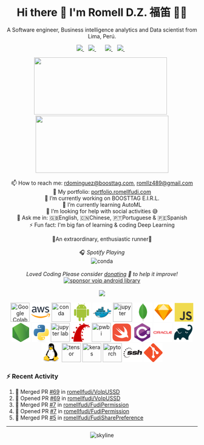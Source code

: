 <h1 align='center'>
  Hi there 👋 I'm Romell D.Z. 福笛 👨‍💻
</h1>

<p align='center'>
  A Software engineer, Business intelligence analytics and Data scientist from Lima, Perú.
</p>

<p align='center'>
  
  <a href="https://www.twitter.com/romellfudi/">
    <img src="https://img.shields.io/badge/twitter-%2300ACEE.svg?&style=for-the-badge&logo=twitter&logoColor=white" />
  </a>&nbsp;&nbsp;
  <a href="https://wa.me/51952645566?text=Hi!%20Romell">
    <img src="https://img.shields.io/badge/WHATSAPP-%2325D366.svg?&style=for-the-badge&logo=whatsapp&logoColor=white" />    
  </a>&nbsp;&nbsp;
<!--   <a href="https://telegram.me/romellfudi/">
    <img src="https://img.shields.io/badge/telegram-%2300ACEE.svg?&style=for-the-badge&logo=telegram&logoColor=white" /> -->
  </a>&nbsp;&nbsp;
  <a href="https://www.linkedin.com/in/romell-dominguez/">
    <img src="https://img.shields.io/badge/linkedin-%230077B5.svg?&style=for-the-badge&logo=linkedin&logoColor=white" />
  </a>&nbsp;&nbsp;
  <a href="https://instagram.com/romellfudi">
    <img src="https://img.shields.io/badge/instagram-%23E4405F.svg?&style=for-the-badge&logo=instagram&logoColor=white" />        
  </a>&nbsp;&nbsp;
  
</p>

<p align='center'>
  <a href="#"><img src="https://github-readme-stats.vercel.app/api?username=romellfudi&show_icons=true&count_private=true&theme=dark" width="350" height="150"></a>&nbsp;&nbsp;
  <a href="#"><img src="https://github-readme-stats.vercel.app/api/top-langs/?username=romellfudi&layout=compact&theme=dark" width="350" height="150"></a>

<p align='center'>
  📫 How to reach me: <a href='mailto:rdominguez@boosttag.com'>rdominguez@boosttag.com</a>, <a href='mailto:romllz489@gmail.com'>romllz489@gmail.com</a><br>
  🍱 My portfolio: <a href='http://portfolio.romellfudi.com/'>portfolio.romellfudi.com</a><br>
  🔭 I’m currently working on BOOSTTAG E.I.R.L.</br>
  🌱 I’m currently learning AutoML</br>
  🤔 I’m looking for help with social activities 😅</br>
  💬 Ask me in: 🇬🇧English, 🇨🇳Chinese, 🇵🇹Portuguese & 🇵🇪Spanish</br>
  ⚡ Fun fact: I'm big fan of learning & coding Deep Learning
</p>  
<p align='center'> 🏃An extraordinary, enthusiastic runner👊 </br></br> 🎧 <i>Spotify Playing</i> </br> <img src="https://spotify-github-profile.vercel.app/api/view.svg?uid=romell.fudi&cover_image=true&theme=novatorem" title="conda"/> </br></br>
<i>Loved Coding Please consider <a href="https://paypal.me/romellfudi/15">donating</a>  💸 to help it improve!</i></br>
<a href="https://www.paypal.me/romellfudi/15"><img src="https://img.shields.io/badge/support-PayPal-blue?logo=PayPal&style=flat-square&label=Donate" alt="sponsor voip android library"/></a> </br></br>
  <a href="#"><img src="https://badges.pufler.dev/visits/romellfudi/romellfudi"></a> 
</p>

<p align="center"><img src="https://avatars0.githubusercontent.com/u/33467679" title="Google Colab" width="50" height="50"/> <img src="https://raw.githubusercontent.com/devicons/devicon/master/icons/amazonwebservices/amazonwebservices-original-wordmark.svg" title="AWS" width="50" height="50"/>  <img src="https://avatars2.githubusercontent.com/u/3571983" title="conda" width="50" height="50"/> <img src="https://raw.githubusercontent.com/devicons/devicon/master/icons/android/android-original.svg" title="android" width="50" height="50"/> <img src="https://raw.githubusercontent.com/devicons/devicon/master/icons/docker/docker-original.svg" title="docker" width="50" height="50"/> <img src="https://avatars1.githubusercontent.com/u/7388996" title="jupyter" width="50" height="50"/> <img src="https://raw.githubusercontent.com/devicons/devicon/master/icons/mongodb/mongodb-original.svg" title="mongodb" width="50" height="50"/> <img src="https://raw.githubusercontent.com/devicons/devicon/master/icons/sketch/sketch-original.svg" title="sketch" width="50" height="50"/> <img src="https://raw.githubusercontent.com/devicons/devicon/master/icons/javascript/javascript-original.svg" title="javascript" width="50" height="50"/> <img src="https://raw.githubusercontent.com/devicons/devicon/master/icons/nodejs/nodejs-original.svg" title="nodejs" width="50" height="50"/> <img src="https://raw.githubusercontent.com/devicons/devicon/master/icons/python/python-original.svg" title="python" width="50" height="50"/><img src="https://avatars1.githubusercontent.com/u/22800682" title="jupyter lab" width="50" height="50"/> <img src="https://raw.githubusercontent.com/devicons/devicon/master/icons/rails/rails-plain.svg" title="rails" width="50" height="50"/> <img src="https://avatars0.githubusercontent.com/u/42988494" title="pwbi" width="50" height="50"/> <img src="https://raw.githubusercontent.com/devicons/devicon/master/icons/swift/swift-original.svg" title="swift" width="50" height="50"/> <img src="https://raw.githubusercontent.com/devicons/devicon/master/icons/csharp/csharp-original.svg" title="C#" width="50" height="50"/> <img src="https://raw.githubusercontent.com/devicons/devicon/master/icons/oracle/oracle-original.svg" title="Oracle" width="50" height="50"/> <img src="https://raw.githubusercontent.com/devicons/devicon/master/icons/gradle/gradle-plain.svg" title="gradle" width="50" height="50"/> <img src="https://raw.githubusercontent.com/devicons/devicon/master/icons/linux/linux-original.svg" title="linux" width="50" height="50"/> <img src="https://avatars1.githubusercontent.com/u/15658638" title="tensor" width="50" height="50"/> <img src="https://avatars0.githubusercontent.com/u/34455048" title="keras" width="50" height="50"/> <img src="https://avatars0.githubusercontent.com/u/21003710" title="pytorch" width="50" height="50"/> <img src="https://raw.githubusercontent.com/devicons/devicon/master/icons/ssh/ssh-original-wordmark.svg" title="ssh" width="50" height="50"/> <img src="https://raw.githubusercontent.com/devicons/devicon/master/icons/git/git-original.svg" title="git" width="50" height="50"/></p>

### :zap: Recent Activity

<!--START_SECTION:activity-->
1. 🎉 Merged PR [#69](https://github.com/romellfudi/VoIpUSSD/pull/69) in [romellfudi/VoIpUSSD](https://github.com/romellfudi/VoIpUSSD)
2. 💪 Opened PR [#69](https://github.com/romellfudi/VoIpUSSD/pull/69) in [romellfudi/VoIpUSSD](https://github.com/romellfudi/VoIpUSSD)
3. 🎉 Merged PR [#7](https://github.com/romellfudi/FudiPermission/pull/7) in [romellfudi/FudiPermission](https://github.com/romellfudi/FudiPermission)
4. 💪 Opened PR [#7](https://github.com/romellfudi/FudiPermission/pull/7) in [romellfudi/FudiPermission](https://github.com/romellfudi/FudiPermission)
5. 🎉 Merged PR [#5](https://github.com/romellfudi/FudiSharePreference/pull/5) in [romellfudi/FudiSharePreference](https://github.com/romellfudi/FudiSharePreference)
<!--END_SECTION:activity-->
---

<p align="center"> <img src="/charts/skyline.gif" alt="skyline">  </p>
